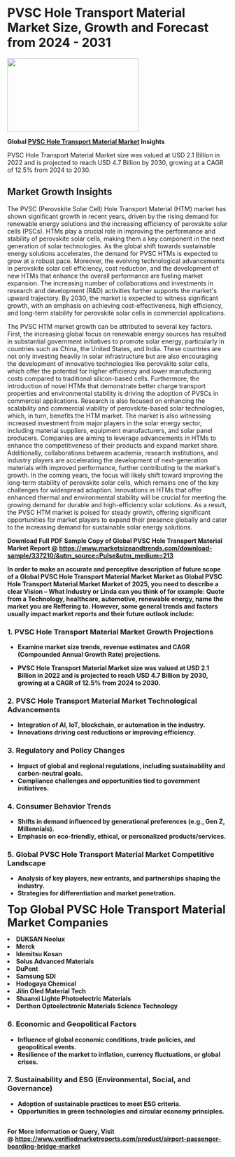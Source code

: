 <H1>PVSC Hole Transport Material Market Size, Growth and Forecast from 2024 - 2031</H1><img class="aligncenter size-medium wp-image-584254" src="https://thirdeyenews.in/wp-content/uploads/2024/09/Global-Market-Research-300x168.jpeg" alt="" width="300" height="168" /><p><strong>Global&nbsp;<a href="https://www.marketsizeandtrends.com/download-sample/337210/&amp;utm_source=Pulse&amp;utm_medium=213">PVSC Hole Transport Material Market</a> Insights</strong></p><p>PVSC Hole Transport Material Market size was valued at USD 2.1 Billion in 2022 and is projected to reach USD 4.7 Billion by 2030, growing at a CAGR of 12.5% from 2024 to 2030.</p><p><h2>Market Growth Insights</h2> <p>The PVSC (Perovskite Solar Cell) Hole Transport Material (HTM) market has shown significant growth in recent years, driven by the rising demand for renewable energy solutions and the increasing efficiency of perovskite solar cells (PSCs). HTMs play a crucial role in improving the performance and stability of perovskite solar cells, making them a key component in the next generation of solar technologies. As the global shift towards sustainable energy solutions accelerates, the demand for PVSC HTMs is expected to grow at a robust pace. Moreover, the evolving technological advancements in perovskite solar cell efficiency, cost reduction, and the development of new HTMs that enhance the overall performance are fueling market expansion. The increasing number of collaborations and investments in research and development (R&D) activities further supports the market's upward trajectory. By 2030, the market is expected to witness significant growth, with an emphasis on achieving cost-effectiveness, high efficiency, and long-term stability for perovskite solar cells in commercial applications.</p> <p><strong></strong></p> <p>The PVSC HTM market growth can be attributed to several key factors. First, the increasing global focus on renewable energy sources has resulted in substantial government initiatives to promote solar energy, particularly in countries such as China, the United States, and India. These countries are not only investing heavily in solar infrastructure but are also encouraging the development of innovative technologies like perovskite solar cells, which offer the potential for higher efficiency and lower manufacturing costs compared to traditional silicon-based cells. Furthermore, the introduction of novel HTMs that demonstrate better charge transport properties and environmental stability is driving the adoption of PVSCs in commercial applications. Research is also focused on enhancing the scalability and commercial viability of perovskite-based solar technologies, which, in turn, benefits the HTM market. The market is also witnessing increased investment from major players in the solar energy sector, including material suppliers, equipment manufacturers, and solar panel producers. Companies are aiming to leverage advancements in HTMs to enhance the competitiveness of their products and expand market share. Additionally, collaborations between academia, research institutions, and industry players are accelerating the development of next-generation materials with improved performance, further contributing to the market's growth. In the coming years, the focus will likely shift toward improving the long-term stability of perovskite solar cells, which remains one of the key challenges for widespread adoption. Innovations in HTMs that offer enhanced thermal and environmental stability will be crucial for meeting the growing demand for durable and high-efficiency solar solutions. As a result, the PVSC HTM market is poised for steady growth, offering significant opportunities for market players to expand their presence globally and cater to the increasing demand for sustainable solar energy solutions.</p> <p><strong></p><p><span class=""><strong>Download Full PDF Sample Copy of Global PVSC Hole Transport Material Market Report</strong> @ <a href="https://www.marketsizeandtrends.com/download-sample/337210/&amp;utm_source=Pulse&amp;utm_medium=213" target="_blank">https://www.marketsizeandtrends.com/download-sample/337210/&amp;utm_source=Pulse&amp;utm_medium=213</a></span></p><p>In order to make an accurate and perceptive description of future scope of a Global&nbsp;PVSC Hole Transport Material Market Market as Global&nbsp;PVSC Hole Transport Material Market Market of 2025, you need to describe a clear Vision &ndash; What Industry or Linda can you think of for example: Quote from a Technology, healthcare, automotive, renewable energy, name the market you are Reffering to. However, some general trends and factors usually impact market reports and their future outlook include:</p><h3>1.&nbsp;<strong>PVSC Hole Transport Material Market Growth Projections</strong></h3><ul><li>Examine market size trends, revenue estimates and CAGR (Compounded Annual Growth Rate) projections.</li><li><p>PVSC Hole Transport Material Market size was valued at USD 2.1 Billion in 2022 and is projected to reach USD 4.7 Billion by 2030, growing at a CAGR of 12.5% from 2024 to 2030.</p></li></ul><h3>2.&nbsp;<strong>PVSC Hole Transport Material Market Technological Advancements</strong></h3><ul><li>Integration of AI, IoT, blockchain, or automation in the industry.</li><li>Innovations driving cost reductions or improving efficiency.</li></ul><h3>3.&nbsp;<strong>Regulatory and Policy Changes</strong></h3><ul><li>Impact of global and regional regulations, including sustainability and carbon-neutral goals.</li><li>Compliance challenges and opportunities tied to government initiatives.</li></ul><h3>4.&nbsp;<strong>Consumer Behavior Trends</strong></h3><ul><li>Shifts in demand influenced by generational preferences (e.g., Gen Z, Millennials).</li><li>Emphasis on eco-friendly, ethical, or personalized products/services.</li></ul><h3>5.&nbsp;<strong>Global PVSC Hole Transport Material Market Competitive Landscape</strong></h3><ul><li>Analysis of key players, new entrants, and partnerships shaping the industry.</li><li>Strategies for differentiation and market penetration.</li></ul><p data-pm-slice="1 1 []"><span style="color: inherit; font-family: inherit; font-size: 25px;">Top Global PVSC Hole Transport Material Market Companies</span></p><div class="" data-test-id=""><p><li>DUKSAN Neolux</li><li> Merck</li><li> Idemitsu Kosan</li><li> Solus Advanced Materials</li><li> DuPont</li><li> Samsung SDI</li><li> Hodogaya Chemical</li><li> Jilin Oled Material Tech</li><li> Shaanxi Lighte Photoelectric Materials</li><li> Derthon Optoelectronic Materials Science Technology</li></p></div><h3>6.&nbsp;<strong>Economic and Geopolitical Factors</strong></h3><ul><li>Influence of global economic conditions, trade policies, and geopolitical events.</li><li>Resilience of the market to inflation, currency fluctuations, or global crises.</li></ul><h3>7.&nbsp;<strong>Sustainability and ESG (Environmental, Social, and Governance)</strong></h3><ul><li>Adoption of sustainable practices to meet ESG criteria.</li><li>Opportunities in green technologies and circular economy principles.</li></ul><h2><strong style="font-size: 14px;">For More Information or Query, Visit @&nbsp;</strong><a style="background-color: #ffffff; font-size: 14px;" href="https://www.marketsizeandtrends.com/report/pvsc-hole-transport-material-market/" target="_blank">https://www.verifiedmarketreports.com/product/airport-passenger-boarding-bridge-market</a></h2>
